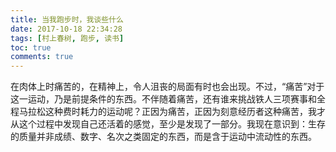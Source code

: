 ```yaml
---
title: 当我跑步时，我谈些什么
date: 2017-10-18 22:34:28
tags: [村上春树, 跑步, 读书]
toc: true
comments: true
---
```


在肉体上时痛苦的，在精神上，令人沮丧的局面有时也会出现。不过，“痛苦”对于这一运动，乃是前提条件的东西。不伴随着痛苦，还有谁来挑战铁人三项赛事和全程马拉松这种费时耗力的运动呢？正因为痛苦，正因为刻意经历者这种痛苦，我才从这个过程中发现自己还活着的感觉，至少是发现了一部分。我现在意识到：生存的质量并非成绩、数字、名次之类固定的东西，而是含于运动中流动性的东西。